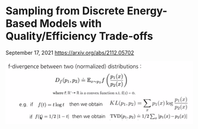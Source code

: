 <div class="next-subtitled"></div>

# Sampling from Discrete Energy-Based Models with Quality/Efficiency Trade-offs

September 17, 2021
<https://arxiv.org/abs/2112.05702>

![](kruszewski-dlct-energy-models.md-assets/2022-04-22-19-37-54.png)
